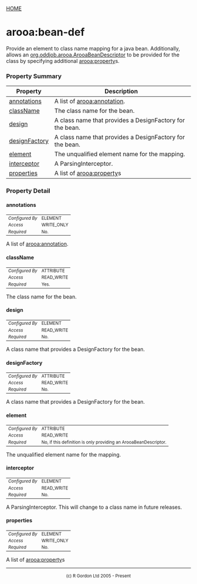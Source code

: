 [HOME](../../../../README.md)
# arooa:bean-def

Provide an element to class name mapping for a
java bean. Additionally, allows an [org.oddjob.arooa.ArooaBeanDescriptor](http://rgordon.co.uk/oddjob/1.6.0/api/org/oddjob/arooa/ArooaBeanDescriptor.html) to be
provided for the class by specifying additional [arooa:property](../../../../org/oddjob/arooa/deploy/PropertyDefinitionBean.md)s.

### Property Summary

| Property | Description |
| -------- | ----------- |
| [annotations](#propertyannotations) | A list of [arooa:annotation](../../../../org/oddjob/arooa/deploy/AnnotationDefinitionBean.md). | 
| [className](#propertyclassName) | The class name for the bean. | 
| [design](#propertydesign) | A class name that provides a DesignFactory for the bean. | 
| [designFactory](#propertydesignFactory) | A class name that provides a DesignFactory for the bean. | 
| [element](#propertyelement) | The unqualified element name for the mapping. | 
| [interceptor](#propertyinterceptor) | A ParsingInterceptor. | 
| [properties](#propertyproperties) | A list of [arooa:property](../../../../org/oddjob/arooa/deploy/PropertyDefinitionBean.md)s | 


### Property Detail
#### annotations <a name="propertyannotations"></a>

<table style='font-size:smaller'>
      <tr><td><i>Configured By</i></td><td>ELEMENT</td></tr>
      <tr><td><i>Access</i></td><td>WRITE_ONLY</td></tr>
      <tr><td><i>Required</i></td><td>No.</td></tr>
</table>

A list of [arooa:annotation](../../../../org/oddjob/arooa/deploy/AnnotationDefinitionBean.md).

#### className <a name="propertyclassName"></a>

<table style='font-size:smaller'>
      <tr><td><i>Configured By</i></td><td>ATTRIBUTE</td></tr>
      <tr><td><i>Access</i></td><td>READ_WRITE</td></tr>
      <tr><td><i>Required</i></td><td>Yes.</td></tr>
</table>

The class name for the bean.

#### design <a name="propertydesign"></a>

<table style='font-size:smaller'>
      <tr><td><i>Configured By</i></td><td>ELEMENT</td></tr>
      <tr><td><i>Access</i></td><td>READ_WRITE</td></tr>
      <tr><td><i>Required</i></td><td>No.</td></tr>
</table>

A class name that provides a
DesignFactory for the bean.

#### designFactory <a name="propertydesignFactory"></a>

<table style='font-size:smaller'>
      <tr><td><i>Configured By</i></td><td>ATTRIBUTE</td></tr>
      <tr><td><i>Access</i></td><td>READ_WRITE</td></tr>
      <tr><td><i>Required</i></td><td>No.</td></tr>
</table>

A class name that provides a
DesignFactory for the bean.

#### element <a name="propertyelement"></a>

<table style='font-size:smaller'>
      <tr><td><i>Configured By</i></td><td>ATTRIBUTE</td></tr>
      <tr><td><i>Access</i></td><td>READ_WRITE</td></tr>
      <tr><td><i>Required</i></td><td>No, if this definition is only providing
 an ArooaBeanDescriptor.</td></tr>
</table>

The unqualified element name for the
mapping.

#### interceptor <a name="propertyinterceptor"></a>

<table style='font-size:smaller'>
      <tr><td><i>Configured By</i></td><td>ELEMENT</td></tr>
      <tr><td><i>Access</i></td><td>READ_WRITE</td></tr>
      <tr><td><i>Required</i></td><td>No.</td></tr>
</table>

A ParsingInterceptor. This
will change to a class name in future releases.

#### properties <a name="propertyproperties"></a>

<table style='font-size:smaller'>
      <tr><td><i>Configured By</i></td><td>ELEMENT</td></tr>
      <tr><td><i>Access</i></td><td>WRITE_ONLY</td></tr>
      <tr><td><i>Required</i></td><td>No.</td></tr>
</table>

A list of [arooa:property](../../../../org/oddjob/arooa/deploy/PropertyDefinitionBean.md)s


-----------------------

<div style='font-size: smaller; text-align: center;'>(c) R Gordon Ltd 2005 - Present</div>

